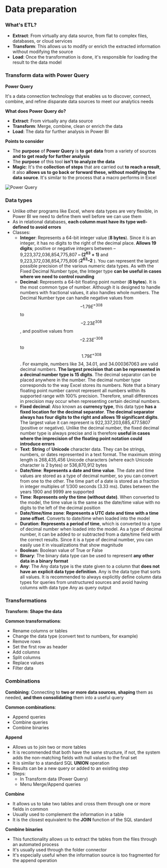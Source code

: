 # Data preparation

### What's ETL?

* **Extract**: From virtually any data source, from flat to complex files, databases, or cloud services&#x20;
* **Transform**: This allows us to modify or enrich the extracted information without modifying the source&#x20;
* **Load**: Once the transformation is done, it's responsible for loading the result to the data model

### Transform data with Power Query

**Power Query**

It's a data connection technology that enables us to discover, connect, combine, and refine disparate data sources to meet our analytics needs

**What does Power Query do?**

* **Extract**: From virtually any data source
* **Transform**: Merge, combine, clean or enrich the data
* **Load**: The data for further analysis in Power BI

**Points to consider**

* The **purpose** of **Power Query** is **to** **get** **data** from a variety of sources **and to** **get ready for further analysis**
* The **purpose** of this tool **isn't to analyze the data**&#x20;
* **Magic**: It's the **collection of steps** that are carried out **to reach a result**, it also **allows us to go back or forward these, without modifying the data source**. It's similar to the process that a macro performs in Excel

![Power Query](https://i.imgur.com/zIjUUnw.jpg)

### Data types

* Unlike other programs like Excel, where data types are very flexible, in Power BI we need to define them well before we can use them
* As in relational databases, **each column must have its type well-defined to avoid errors**
* Classes:
  * **Integer**: Represents a 64-bit integer value (**8 bytes**). Since it is an integer, it has no digits to the right of the decimal place. **Allows 19 digits**; positive or negative integers between – 9,223,372,036,854,775,807 **– ($2^{63}+1$)** and 9,223,372,036,854,775,806 (**$2^{63} – 2$** ). You can represent the largest possible precision of the various numeric data types. As with the Fixed Decimal Number type, the Integer type **can be useful in cases where we need to control rounding**
  * **Decimal**: Represents a 64-bit floating point number (**8 bytes**). It is the most common type of number. Although it is designed to handle numbers with fractional values, it also handles whole numbers. The Decimal Number type can handle negative values ​​from $$– 1.79E^{+308}$$ to $$– 2.23E^{308}$$, and positive values ​​from $$– 2.23E^{–308 }$$ to $$1.79E^{+308}$$. For example, numbers like 34, 34.01, and 34.000367063 are valid decimal numbers. **The largest precision that can be represented in a decimal number type is 15 digits**. The decimal separator can be placed anywhere in the number. The decimal number type corresponds to the way Excel stores its numbers. Note that a binary floating point number cannot represent all numbers within its supported range with 100% precision. Therefore, small differences in precision may occur when representing certain decimal numbers.
  * **Fixed decimal**: Also known as **currency type**, this data type **has a fixed location for the decimal separator**. **The decimal separator always has four digits to the right and allows 19 significant digits**. The largest value it can represent is 922,337,203,685,477.5807 (positive or negative). Unlike the decimal number, the fixed decimal number type is always precise and is therefore **useful in cases where the imprecision of the floating point notation could introduce errors**
  * **Text**: **String** of **Unicode** character data. They can be strings, numbers, or dates represented in a text format. The maximum string length is 268,435,456 Unicode characters (where each Unicode character is 2 bytes) or 536,870,912 bytes
  * **Date/time**: **Represents a date and time value**. The date and time values are stored as a type of decimal number, so you can convert from one to the other. The time part of a date is stored as a fraction in integer multiples of 1/300 seconds (3.33 ms). Dates between the years 1900 and 9999 are supported
  * **Time**: **Represents only the time (without date)**. When converted to the model, the time value is the same as the date/time value with no digits to the left of the decimal position
  * **Date/time/time zone**: **Represents a UTC date and time with a time zone offset**. Converts to date/time when loaded into the model
  * **Duration**: **Represents a period of time**, which is converted to a type of decimal number when loaded into the model. As a type of decimal number, it can be added to or subtracted from a date/time field with the correct results. Since it is a type of decimal number, you can easily use it in visualizations that show magnitude
  * **Boolean**: Boolean value of True or False
  * **Binary**: The binary data type can be used to represent **any other data in a binary format**
  * **Any**: The Any data type is the state given to a column that **does not have an explicit data type definition**. Any is the data type that sorts all values. It is recommended to always explicitly define column data types for queries from unstructured sources and avoid having columns with data type Any as query output

### Transformations

**Transform**: **Shape the data**&#x20;

**Common transformations**:

* Rename columns or tables
* Change the data type (convert text to numbers, for example)
* Remove rows
* Set the first row as header
* Add columns
* Split columns
* Replace values
* Filter data

### Combinations

**Combining**: Connecting to **two or more data sources**, **shaping** them as needed, **and then consolidating** them into a useful query

**Common combinations**:

* Append queries
* Combine queries
* Combine binaries

**Append**

* Allows us to join two or more tables
* It is recommended that both have the same structure, if not, the system adds the non-matching fields with null values to the final set
* It is similar to a standard SQL **UNION** operation
* Results can be a new query or added to an existing step
* Steps:
  * In Transform data (Power Query)
  * Menu Merge/Append queries

**Combine**

* It allows us to take two tables and cross them through one or more fields in common
* Usually used to complement the information in a table
* It is the closest equivalent to the **JOIN** function of the SQL standard

**Combine binaries**

* This functionality allows us to extract the tables from the files through an automated process
* It's usually used through the folder connector
* It's especially useful when the information source is too fragmented for the append operation
